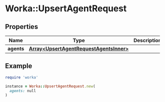 # Worka::UpsertAgentRequest

## Properties

| Name | Type | Description | Notes |
| ---- | ---- | ----------- | ----- |
| **agents** | [**Array&lt;UpsertAgentRequestAgentsInner&gt;**](UpsertAgentRequestAgentsInner.md) |  |  |

## Example

```ruby
require 'worka'

instance = Worka::UpsertAgentRequest.new(
  agents: null
)
```

